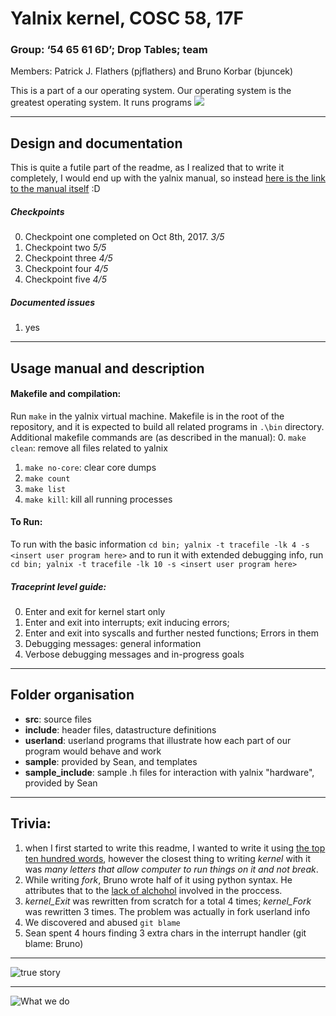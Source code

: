 # Yalnix kernel, COSC 58, 17F
### Group: ‘54 65 61 6D’; Drop Tables; team
Members: Patrick J. Flathers (pjflathers) and Bruno Korbar (bjuncek)

This is a part of a our operating system. Our operating system is the greatest operating system. It runs programs
![](http://folk.uio.no/hpv/linuxtoons/foxtrot.2003-08-14.gif)


---



## Design and documentation

This is quite a futile part of the readme, as I realized that to write it completely, I would end up with the yalnix manual, so instead [here is the link to the manual itself](./sample/yalnix2017.pdf) :D

##### Checkpoints
0. Checkpoint one completed on Oct 8th, 2017. *3/5*
1. Checkpoint two *5/5*
2. Checkpoint three *4/5*
3. Checkpoint four *4/5*
4. Checkpoint five *4/5*


##### Documented issues
1. yes


--- 

## Usage manual and description

#### Makefile and compilation:
Run `make` in the yalnix virtual machine. Makefile is in the root of the repository, and it is expected to build all
related programs in `.\bin` directory. 
Additional makefile commands are (as described in the manual):
0. `make clean`: remove all files related to yalnix
1. `make no-core`: clear core dumps
2. `make count`
3. `make list`
4. `make kill`: kill all running processes

#### To Run:
To run with the basic information
`cd bin; yalnix -t tracefile -lk 4 -s <insert user program here>`
and to run it with extended debugging info, run 
`cd bin; yalnix -t tracefile -lk 10 -s <insert user program here>`

##### Traceprint level guide:
0. Enter and exit for kernel start only
1. Enter and exit into interrupts; exit inducing errors;
2. Enter and exit into syscalls and further nested functions; Errors in them
3. Debugging messages: general information
6. Verbose debugging messages and in-progress goals

---

## Folder organisation
- **src**: source files
- **include**: header files, datastructure definitions
- **userland**: userland programs that illustrate how each part of our program would behave and work
- **sample**: provided by Sean, and templates
- **sample_include**: sample .h files for interaction with yalnix "hardware", provided by Sean

--- 

## Trivia:
1. when I first started to write this readme, I wanted to write it using [the top ten hundred words](https://www.xkcd.com/simplewriter/), however the closest thing to writing _kernel_ with it was _many letters that allow computer to run things on it and not break_.
2. While writing _fork_, Bruno wrote half of it using python syntax. He attributes that to the [lack of alchohol](https://xkcd.com/323/) involved in the proccess.
3. _kernel_Exit_ was rewritten from scratch for a total 4 times; _kernel_Fork_ was rewritten 3 times. The problem was actually in fork userland info
4. We discovered and abused `git blame`
5. Sean spent 4 hours finding 3 extra chars in the interrupt handler (git blame: Bruno) 


---

![true story](https://imgs.xkcd.com/comics/git_commit_2x.png)

---

![What we do](http://folk.uio.no/hpv/linuxtoons/foxtrot.1999-08-16.png)

